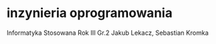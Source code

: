 inzynieria oprogramowania
=========================
Informatyka Stosowana
Rok III Gr.2
Jakub Lekacz, Sebastian Kromka
